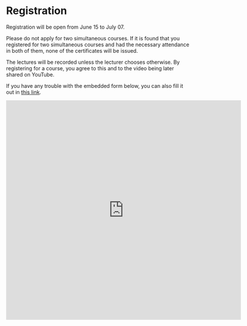 # Registration

Registration will be open from June 15 to July 07.

Please do not apply for two simultaneous courses. If it is found that you registered for two simultaneous courses and had the necessary attendance in both of them, none of the certificates will be issued.

The lectures will be recorded unless the lecturer chooses otherwise. By registering for a course, you agree to this and to the video being later shared on YouTube. 

If you have any trouble with the embedded form below, you can also fill it out in [this link](https://forms.gle/31xLQHza94mnDwq98).

<iframe src="https://docs.google.com/forms/d/e/1FAIpQLScWQ3mtaxK184oTa8ZmkqL2hEWyNmLfE9GuSgbRXfGWSNxFoA/viewform?embedded=true" width="640" height="600" frameborder="0" marginheight="0" marginwidth="0">Loading…</iframe>
